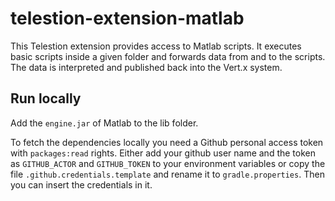 # telestion-extension-matlab

This Telestion extension provides access to Matlab scripts.
It executes basic scripts inside a given folder and forwards data from and to the scripts.
The data is interpreted and published back into the Vert.x system.

## Run locally

Add the `engine.jar` of Matlab to the lib folder.

To fetch the dependencies locally you need a Github personal access token with `packages:read` rights.
Either add your github user name and the token as `GITHUB_ACTOR` and `GITHUB_TOKEN` to your environment variables 
or copy the file `.github.credentials.template` and rename it to `gradle.properties`. Then you can insert the credentials in it.
